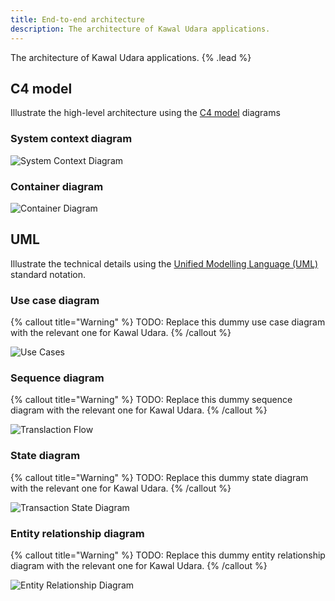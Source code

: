 ```yaml
---
title: End-to-end architecture
description: The architecture of Kawal Udara applications.
---
```


The architecture of Kawal Udara applications. {% .lead %}

## C4 model

Illustrate the high-level architecture using the [C4 model](https://c4model.com/) diagrams

### System context diagram

![System Context Diagram](https://www.plantuml.com/plantuml/proxy?cache=no&src=https://docs.kawaludara.id/diagrams/1-system-context.plantuml)

### Container diagram

![Container Diagram](https://www.plantuml.com/plantuml/proxy?cache=no&src=https://docs.kawaludara.id/diagrams/2-container.plantuml)

## UML

Illustrate the technical details using the [Unified Modelling Language (UML)](https://en.wikipedia.org/wiki/Unified_Modeling_Language) standard notation.

### Use case diagram

{% callout title="Warning" %}
TODO: Replace this dummy use case diagram with the relevant one for Kawal Udara.
{% /callout %}

![Use Cases](https://www.plantuml.com/plantuml/proxy?cache=no&src=https://raw.githubusercontent.com/zainfathoni/kelas.rumahberbagi.com/main/docs/diagrams/use-cases.puml)

### Sequence diagram

{% callout title="Warning" %}
TODO: Replace this dummy sequence diagram with the relevant one for Kawal Udara.
{% /callout %}

![Translaction Flow](https://www.plantuml.com/plantuml/proxy?cache=no&src=https://raw.githubusercontent.com/zainfathoni/kelas.rumahberbagi.com/main/docs/diagrams/transaction-flow.puml)

### State diagram

{% callout title="Warning" %}
TODO: Replace this dummy state diagram with the relevant one for Kawal Udara.
{% /callout %}

![Transaction State Diagram](https://www.plantuml.com/plantuml/proxy?cache=no&src=https://raw.githubusercontent.com/zainfathoni/kelas.rumahberbagi.com/main/docs/diagrams/transaction-state.puml)

### Entity relationship diagram

{% callout title="Warning" %}
TODO: Replace this dummy entity relationship diagram with the relevant one for Kawal Udara.
{% /callout %}

![Entity Relationship Diagram](https://www.plantuml.com/plantuml/proxy?cache=no&src=https://raw.githubusercontent.com/zainfathoni/kelas.rumahberbagi.com/main/docs/diagrams/erd.puml)
